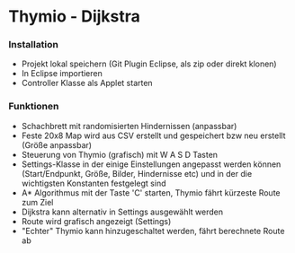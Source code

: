 # Thymio - Dijkstra

### Installation
* Projekt lokal speichern (Git Plugin Eclipse, als zip oder direkt klonen)
* In Eclipse importieren
* Controller Klasse als Applet starten

### Funktionen

   - Schachbrett mit randomisierten Hindernissen (anpassbar)
   - Feste 20x8 Map wird aus CSV erstellt und gespeichert bzw neu erstellt (Größe anpassbar)
   - Steuerung von Thymio (grafisch) mit W A S D Tasten
   - Settings-Klasse in der einige Einstellungen angepasst werden können (Start/Endpunkt, Größe, Bilder, Hindernisse etc) und in der die wichtigsten Konstanten festgelegt sind
   - A* Algorithmus mit der Taste 'C' starten, Thymio fährt kürzeste Route zum Ziel
   - Dijkstra kann alternativ in Settings ausgewählt werden
   - Route wird grafisch angezeigt (Settings)
   - "Echter" Thymio kann hinzugeschaltet werden, fährt berechnete Route ab



